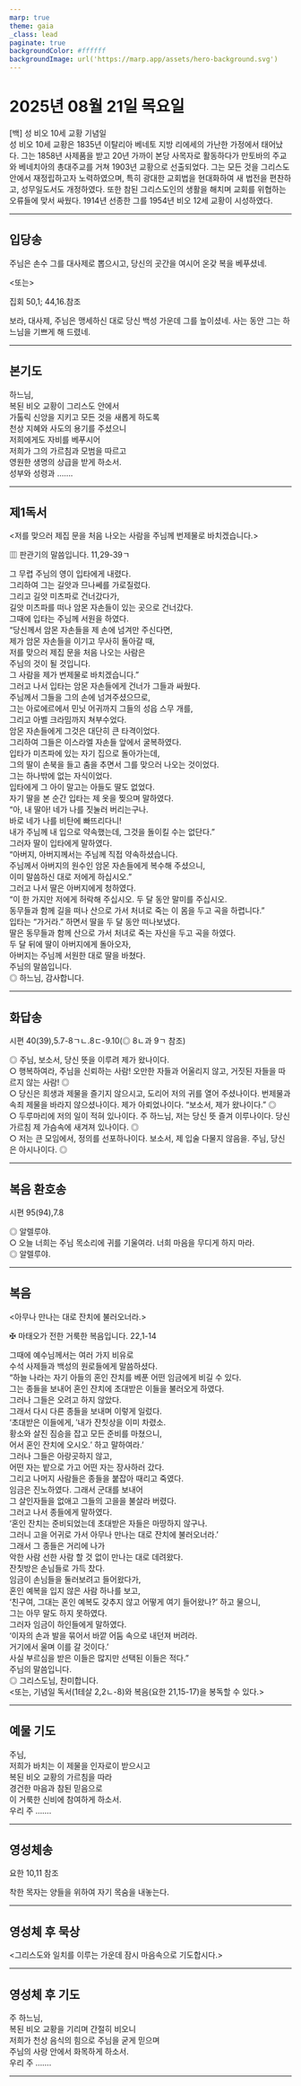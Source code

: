 ```yaml
---
marp: true
theme: gaia
_class: lead
paginate: true
backgroundColor: #ffffff
backgroundImage: url('https://marp.app/assets/hero-background.svg')
---
```


# 2025년 08월 21일 목요일

[백] 성 비오 10세 교황 기념일  
성 비오 10세 교황은 1835년 이탈리아 베네토 지방 리에세의 가난한 가정에서 태어났다. 그는 1858년 사제품을 받고 20년 가까이 본당 사목자로 활동하다가 만토바의 주교와 베네치아의 총대주교를 거쳐 1903년 교황으로 선출되었다. 그는 모든 것을 그리스도 안에서 재정립하고자 노력하였으며, 특히 광대한 교회법을 현대화하여 새 법전을 편찬하고, 성무일도서도 개정하였다. 또한 참된 그리스도인의 생활을 해치며 교회를 위협하는 오류들에 맞서 싸웠다. 1914년 선종한 그를 1954년 비오 12세 교황이 시성하였다.




---

## 입당송

주님은 손수 그를 대사제로 뽑으시고, 당신의 곳간을 여시어 온갖 복을 베푸셨네.  
  
<또는>  
  
집회 50,1; 44,16.참조  
  
보라, 대사제, 주님은 맹세하신 대로 당신 백성 가운데 그를 높이셨네. 사는 동안 그는 하느님을 기쁘게 해 드렸네.  


---

## 본기도

하느님,  
복된 비오 교황이 그리스도 안에서  
가톨릭 신앙을 지키고 모든 것을 새롭게 하도록  
천상 지혜와 사도의 용기를 주셨으니  
저희에게도 자비를 베푸시어  
저희가 그의 가르침과 모범을 따르고  
영원한 생명의 상급을 받게 하소서.  
성부와 성령과 …….  
  


---

## 제1독서

<저를 맞으러 제집 문을 처음 나오는 사람을 주님께 번제물로 바치겠습니다.>

▥ 판관기의 말씀입니다. 11,29-39ㄱ

그 무렵 주님의 영이 입타에게 내렸다.  
그리하여 그는 길앗과 므나쎄를 가로질렀다.  
그리고 길앗 미츠파로 건너갔다가,  
길앗 미츠파를 떠나 암몬 자손들이 있는 곳으로 건너갔다.  
그때에 입타는 주님께 서원을 하였다.  
“당신께서 암몬 자손들을 제 손에 넘겨만 주신다면,  
제가 암몬 자손들을 이기고 무사히 돌아갈 때,  
저를 맞으러 제집 문을 처음 나오는 사람은  
주님의 것이 될 것입니다.  
그 사람을 제가 번제물로 바치겠습니다.”  
그러고 나서 입타는 암몬 자손들에게 건너가 그들과 싸웠다.  
주님께서 그들을 그의 손에 넘겨주셨으므로,  
그는 아로에르에서 민닛 어귀까지 그들의 성읍 스무 개를,  
그리고 아벨 크라밈까지 쳐부수었다.  
암몬 자손들에게 그것은 대단히 큰 타격이었다.  
그리하여 그들은 이스라엘 자손들 앞에서 굴복하였다.  
입타가 미츠파에 있는 자기 집으로 돌아가는데,  
그의 딸이 손북을 들고 춤을 추면서 그를 맞으러 나오는 것이었다.  
그는 하나밖에 없는 자식이었다.  
입타에게 그 아이 말고는 아들도 딸도 없었다.  
자기 딸을 본 순간 입타는 제 옷을 찢으며 말하였다.  
“아, 내 딸아! 네가 나를 짓눌러 버리는구나.  
바로 네가 나를 비탄에 빠뜨리다니!  
내가 주님께 내 입으로 약속했는데, 그것을 돌이킬 수는 없단다.”  
그러자 딸이 입타에게 말하였다.  
“아버지, 아버지께서는 주님께 직접 약속하셨습니다.  
주님께서 아버지의 원수인 암몬 자손들에게 복수해 주셨으니,  
이미 말씀하신 대로 저에게 하십시오.”  
그러고 나서 딸은 아버지에게 청하였다.  
“이 한 가지만 저에게 허락해 주십시오. 두 달 동안 말미를 주십시오.  
동무들과 함께 길을 떠나 산으로 가서 처녀로 죽는 이 몸을 두고 곡을 하렵니다.”  
입타는 “가거라.” 하면서 딸을 두 달 동안 떠나보냈다.  
딸은 동무들과 함께 산으로 가서 처녀로 죽는 자신을 두고 곡을 하였다.  
두 달 뒤에 딸이 아버지에게 돌아오자,  
아버지는 주님께 서원한 대로 딸을 바쳤다.  
주님의 말씀입니다.  
◎ 하느님, 감사합니다.  
  


---

## 화답송

시편 40(39),5.7-8ㄱㄴ.8ㄷ-9.10(◎ 8ㄴ과 9ㄱ 참조)

◎ 주님, 보소서, 당신 뜻을 이루려 제가 왔나이다.  
○ 행복하여라, 주님을 신뢰하는 사람! 오만한 자들과 어울리지 않고, 거짓된 자들을 따르지 않는 사람! ◎  
○ 당신은 희생과 제물을 즐기지 않으시고, 도리어 저의 귀를 열어 주셨나이다. 번제물과 속죄 제물을 바라지 않으셨나이다. 제가 아뢰었나이다. “보소서, 제가 왔나이다.” ◎  
○ 두루마리에 저의 일이 적혀 있나이다. 주 하느님, 저는 당신 뜻 즐겨 이루나이다. 당신 가르침 제 가슴속에 새겨져 있나이다. ◎  
○ 저는 큰 모임에서, 정의를 선포하나이다. 보소서, 제 입술 다물지 않음을. 주님, 당신은 아시나이다. ◎  
  


---

## 복음 환호송

시편 95(94),7.8

◎ 알렐루야.  
○ 오늘 너희는 주님 목소리에 귀를 기울여라. 너희 마음을 무디게 하지 마라.  
◎ 알렐루야.  
  


---

## 복음

<아무나 만나는 대로 잔치에 불러오너라.>

✠ 마태오가 전한 거룩한 복음입니다. 22,1-14

그때에 예수님께서는 여러 가지 비유로  
수석 사제들과 백성의 원로들에게 말씀하셨다.  
“하늘 나라는 자기 아들의 혼인 잔치를 베푼 어떤 임금에게 비길 수 있다.  
그는 종들을 보내어 혼인 잔치에 초대받은 이들을 불러오게 하였다.  
그러나 그들은 오려고 하지 않았다.  
그래서 다시 다른 종들을 보내며 이렇게 일렀다.  
‘초대받은 이들에게, ′내가 잔칫상을 이미 차렸소.  
황소와 살진 짐승을 잡고 모든 준비를 마쳤으니,  
어서 혼인 잔치에 오시오.′ 하고 말하여라.’  
그러나 그들은 아랑곳하지 않고,  
어떤 자는 밭으로 가고 어떤 자는 장사하러 갔다.  
그리고 나머지 사람들은 종들을 붙잡아 때리고 죽였다.  
임금은 진노하였다. 그래서 군대를 보내어  
그 살인자들을 없애고 그들의 고을을 불살라 버렸다.  
그러고 나서 종들에게 말하였다.  
‘혼인 잔치는 준비되었는데 초대받은 자들은 마땅하지 않구나.  
그러니 고을 어귀로 가서 아무나 만나는 대로 잔치에 불러오너라.’  
그래서 그 종들은 거리에 나가  
악한 사람 선한 사람 할 것 없이 만나는 대로 데려왔다.  
잔칫방은 손님들로 가득 찼다.  
임금이 손님들을 둘러보려고 들어왔다가,  
혼인 예복을 입지 않은 사람 하나를 보고,  
‘친구여, 그대는 혼인 예복도 갖추지 않고 어떻게 여기 들어왔나?’ 하고 물으니,  
그는 아무 말도 하지 못하였다.  
그러자 임금이 하인들에게 말하였다.  
‘이자의 손과 발을 묶어서 바깥 어둠 속으로 내던져 버려라.  
거기에서 울며 이를 갈 것이다.’  
사실 부르심을 받은 이들은 많지만 선택된 이들은 적다.”  
주님의 말씀입니다.  
◎ 그리스도님, 찬미합니다.  
<또는, 기념일 독서(1테살 2,2ㄴ-8)와 복음(요한 21,15-17)을 봉독할 수 있다.>  
  


---

## 예물 기도

주님,  
저희가 바치는 이 제물을 인자로이 받으시고  
복된 비오 교황의 가르침을 따라  
경건한 마음과 참된 믿음으로  
이 거룩한 신비에 참여하게 하소서.  
우리 주 …….  
  


---

## 영성체송

요한 10,11 참조

착한 목자는 양들을 위하여 자기 목숨을 내놓는다.  
  


---

## 영성체 후 묵상

<그리스도와 일치를 이루는 가운데 잠시 마음속으로 기도합시다.>  


---

## 영성체 후 기도

주 하느님,  
복된 비오 교황을 기리며 간절히 비오니  
저희가 천상 음식의 힘으로 주님을 굳게 믿으며  
주님의 사랑 안에서 화목하게 하소서.  
우리 주 …….  
  


---